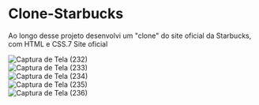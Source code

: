 # Clone-Starbucks
Ao longo desse projeto desenvolvi um "clone" do site oficial da Starbucks, com HTML e CSS.7
<a herf="https://www.starbucks.com">Site oficial</a>


![Captura de Tela (232)](https://user-images.githubusercontent.com/110244419/187103221-85beb7f2-a0d8-4366-b4ba-02c2899239e6.png)
<br>
![Captura de Tela (233)](https://user-images.githubusercontent.com/110244419/187103239-51412b7b-eecc-43be-96e4-21748ba5b594.png)
<br>
![Captura de Tela (234)](https://user-images.githubusercontent.com/110244419/187103266-3ef93d0a-81c7-45c9-82e4-a908093bc2e5.png)
<br>
![Captura de Tela (235)](https://user-images.githubusercontent.com/110244419/187103299-cf5d6ba7-252c-4d33-9262-64244a475e68.png)
<br>
![Captura de Tela (236)](https://user-images.githubusercontent.com/110244419/187103306-9d5e4017-2728-4442-ad6a-d0e5b8a7267d.png)



